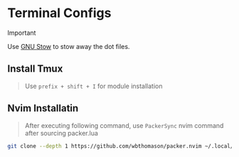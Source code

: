 # Terminal Configs
> [!IMPORTANT]
> Use [GNU Stow](https://www.gnu.org/software/stow/) to stow away the dot files.
## Install Tmux
> Use `prefix + shift + I` for module installation

## Nvim Installatin
> After executing following command, use `PackerSync` nvim command after sourcing packer.lua
```bash
git clone --depth 1 https://github.com/wbthomason/packer.nvim ~/.local/share/nvim/site/pack/packer/start/packer.nvim
```
